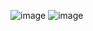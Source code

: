 ![image](https://user-images.githubusercontent.com/102420417/170870195-baa2b25e-1024-4614-a857-9d9e8abaf443.png)
![image](https://user-images.githubusercontent.com/102420417/170870209-fbe74790-53b5-486a-bcf1-ae06d0046a6a.png)

